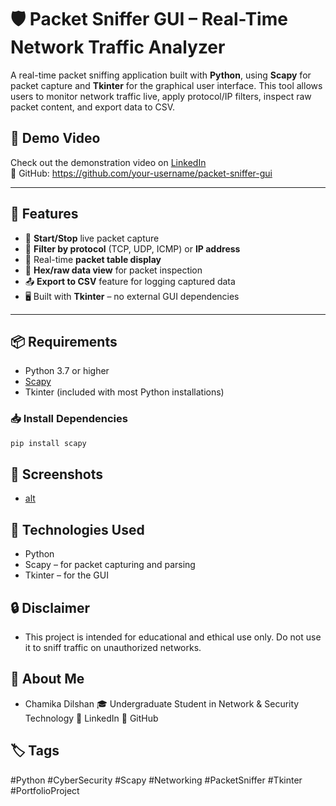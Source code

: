 # 🛡️ Packet Sniffer GUI – Real-Time Network Traffic Analyzer

A real-time packet sniffing application built with **Python**, using **Scapy** for packet capture and **Tkinter** for the graphical user interface. This tool allows users to monitor network traffic live, apply protocol/IP filters, inspect raw packet content, and export data to CSV.

## 🎥 Demo Video

Check out the demonstration video on [LinkedIn](https://www.linkedin.com/in/your-profile)  
🔗 GitHub: https://github.com/your-username/packet-sniffer-gui

---

## 🧩 Features

- 🔴 **Start/Stop** live packet capture
- 🔎 **Filter by protocol** (TCP, UDP, ICMP) or **IP address**
- 🧾 Real-time **packet table display**
- 🔬 **Hex/raw data view** for packet inspection
- 📤 **Export to CSV** feature for logging captured data
- 🖥️ Built with **Tkinter** – no external GUI dependencies

---

## 📦 Requirements

- Python 3.7 or higher
- [Scapy](https://scapy.net/)
- Tkinter (included with most Python installations)

### 📥 Install Dependencies

```bash
pip install scapy
```

## 📸 Screenshots

- [alt](Screenshots.jpg)

## 🤖 Technologies Used

- Python
- Scapy – for packet capturing and parsing
- Tkinter – for the GUI

## 🔒 Disclaimer

- This project is intended for educational and ethical use only. Do not use it to sniff traffic on unauthorized networks.

## 🙋 About Me

- Chamika Dilshan
🎓 Undergraduate Student in Network & Security Technology
🔗 LinkedIn
🔗 GitHub

## 🏷️ Tags
#Python #CyberSecurity #Scapy #Networking #PacketSniffer #Tkinter #PortfolioProject




